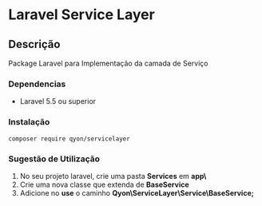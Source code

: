 # Laravel Service Layer

## Descrição
Package Laravel para Implementação da camada de Serviço

### Dependencias
* Laravel 5.5 ou superior

### Instalação
```
composer require qyon/servicelayer
```

### Sugestão de Utilização
1. No seu projeto laravel, crie uma pasta **Services** em **app\\**
2. Crie uma nova classe que extenda de **BaseService**
3. Adicione no **use** o caminho **Qyon\ServiceLayer\Service\BaseService;**